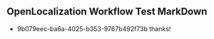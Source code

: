 ## OpenLocalization Workflow Test MarkDown
* 9b079eec-ba6a-4025-b353-9767b492f73b thanks!

<!--HONumber=Jul16_HO5-->


